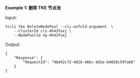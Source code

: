 **Example 1: 删除 TKE 节点池**



Input: 

```
tccli tke DeleteNodePool --cli-unfold-argument  \
    --ClusterId cls-4h43fuxj \
    --NodePoolId np-4h43fuxj
```

Output: 
```
{
    "Response": {
        "RequestId": "9bd42c72-dd16-46bc-9d1e-b4020c59fab8"
    }
}
```

